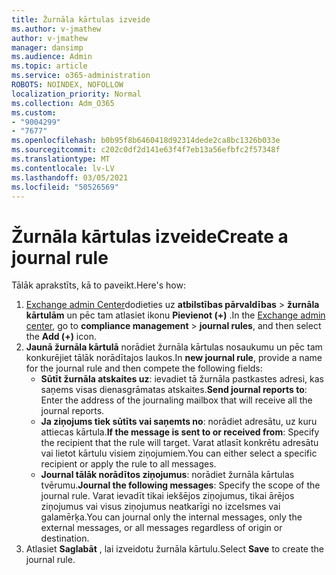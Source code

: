```yaml
---
title: Žurnāla kārtulas izveide
ms.author: v-jmathew
author: v-jmathew
manager: dansimp
ms.audience: Admin
ms.topic: article
ms.service: o365-administration
ROBOTS: NOINDEX, NOFOLLOW
localization_priority: Normal
ms.collection: Adm_O365
ms.custom:
- "9004299"
- "7677"
ms.openlocfilehash: b0b95f8b6460418d92314dede2ca8bc1326b033e
ms.sourcegitcommit: c202c0df2d141e63f4f7eb13a56efbfc2f57348f
ms.translationtype: MT
ms.contentlocale: lv-LV
ms.lasthandoff: 03/05/2021
ms.locfileid: "50526569"
---
```

# <a name="create-a-journal-rule"></a><span data-ttu-id="b6a11-102">Žurnāla kārtulas izveide</span><span class="sxs-lookup"><span data-stu-id="b6a11-102">Create a journal rule</span></span>

<span data-ttu-id="b6a11-103">Tālāk aprakstīts, kā to paveikt.</span><span class="sxs-lookup"><span data-stu-id="b6a11-103">Here's how:</span></span>

1. <span data-ttu-id="b6a11-104">[Exchange admin Center](https://go.microsoft.com/fwlink/p/?linkid=2059104)dodieties uz **atbilstības pārvaldības**  >  **žurnāla kārtulām** un pēc tam atlasiet ikonu **Pievienot (+)** .</span><span class="sxs-lookup"><span data-stu-id="b6a11-104">In the [Exchange admin center](https://go.microsoft.com/fwlink/p/?linkid=2059104), go to **compliance management** > **journal rules**, and then select the **Add (+)** icon.</span></span>
2. <span data-ttu-id="b6a11-105">**Jaunā žurnāla kārtulā** norādiet žurnāla kārtulas nosaukumu un pēc tam konkurējiet tālāk norādītajos laukos.</span><span class="sxs-lookup"><span data-stu-id="b6a11-105">In **new journal rule**, provide a name for the journal rule and then compete the following fields:</span></span>  
    - <span data-ttu-id="b6a11-106">**Sūtīt žurnāla atskaites uz**: ievadiet tā žurnāla pastkastes adresi, kas saņems visas dienasgrāmatas atskaites.</span><span class="sxs-lookup"><span data-stu-id="b6a11-106">**Send journal reports to**: Enter the address of the journaling mailbox that will receive all the journal reports.</span></span>  
    - <span data-ttu-id="b6a11-107">**Ja ziņojums tiek sūtīts vai saņemts no**: norādiet adresātu, uz kuru attiecas kārtula.</span><span class="sxs-lookup"><span data-stu-id="b6a11-107">**If the message is sent to or received from**: Specify the recipient that the rule will target.</span></span> <span data-ttu-id="b6a11-108">Varat atlasīt konkrētu adresātu vai lietot kārtulu visiem ziņojumiem.</span><span class="sxs-lookup"><span data-stu-id="b6a11-108">You can either select a specific recipient or apply the rule to all messages.</span></span>  
    - <span data-ttu-id="b6a11-109">**Journal tālāk norādītos ziņojumus**: norādiet žurnāla kārtulas tvērumu.</span><span class="sxs-lookup"><span data-stu-id="b6a11-109">**Journal the following messages**: Specify the scope of the journal rule.</span></span> <span data-ttu-id="b6a11-110">Varat ievadīt tikai iekšējos ziņojumus, tikai ārējos ziņojumus vai visus ziņojumus neatkarīgi no izcelsmes vai galamērķa.</span><span class="sxs-lookup"><span data-stu-id="b6a11-110">You can journal only the internal messages, only the external messages, or all messages regardless of origin or destination.</span></span>
3. <span data-ttu-id="b6a11-111">Atlasiet **Saglabāt** , lai izveidotu žurnāla kārtulu.</span><span class="sxs-lookup"><span data-stu-id="b6a11-111">Select **Save** to create the journal rule.</span></span>
